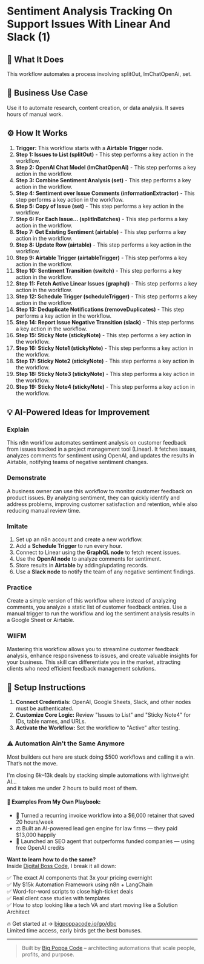 # Sentiment Analysis Tracking On Support Issues With Linear And Slack (1)

## 🚀 What It Does
This workflow automates a process involving splitOut, lmChatOpenAi, set.

## 💼 Business Use Case
Use it to automate research, content creation, or data analysis. It saves hours of manual work.

## ⚙️ How It Works
1.  **Trigger:** This workflow starts with a **Airtable Trigger** node.
2. **Step 1: Issues to List (splitOut)** - This step performs a key action in the workflow.
3. **Step 2: OpenAI Chat Model (lmChatOpenAi)** - This step performs a key action in the workflow.
4. **Step 3: Combine Sentiment Analysis (set)** - This step performs a key action in the workflow.
5. **Step 4: Sentiment over Issue Comments (informationExtractor)** - This step performs a key action in the workflow.
6. **Step 5: Copy of Issue (set)** - This step performs a key action in the workflow.
7. **Step 6: For Each Issue... (splitInBatches)** - This step performs a key action in the workflow.
8. **Step 7: Get Existing Sentiment (airtable)** - This step performs a key action in the workflow.
9. **Step 8: Update Row (airtable)** - This step performs a key action in the workflow.
10. **Step 9: Airtable Trigger (airtableTrigger)** - This step performs a key action in the workflow.
11. **Step 10: Sentiment Transition (switch)** - This step performs a key action in the workflow.
12. **Step 11: Fetch Active Linear Issues (graphql)** - This step performs a key action in the workflow.
13. **Step 12: Schedule Trigger (scheduleTrigger)** - This step performs a key action in the workflow.
14. **Step 13: Deduplicate Notifications (removeDuplicates)** - This step performs a key action in the workflow.
15. **Step 14: Report Issue Negative Transition (slack)** - This step performs a key action in the workflow.
16. **Step 15: Sticky Note (stickyNote)** - This step performs a key action in the workflow.
17. **Step 16: Sticky Note1 (stickyNote)** - This step performs a key action in the workflow.
18. **Step 17: Sticky Note2 (stickyNote)** - This step performs a key action in the workflow.
19. **Step 18: Sticky Note3 (stickyNote)** - This step performs a key action in the workflow.
20. **Step 19: Sticky Note4 (stickyNote)** - This step performs a key action in the workflow.

## 💡 AI-Powered Ideas for Improvement
### Explain
This n8n workflow automates sentiment analysis on customer feedback from issues tracked in a project management tool (Linear). It fetches issues, analyzes comments for sentiment using OpenAI, and updates the results in Airtable, notifying teams of negative sentiment changes.

### Demonstrate
A business owner can use this workflow to monitor customer feedback on product issues. By analyzing sentiment, they can quickly identify and address problems, improving customer satisfaction and retention, while also reducing manual review time.

### Imitate
1. Set up an n8n account and create a new workflow.
2. Add a **Schedule Trigger** to run every hour.
3. Connect to Linear using the **GraphQL node** to fetch recent issues.
4. Use the **OpenAI node** to analyze comments for sentiment.
5. Store results in **Airtable** by adding/updating records.
6. Use a **Slack node** to notify the team of any negative sentiment findings.

### Practice
Create a simple version of this workflow where instead of analyzing comments, you analyze a static list of customer feedback entries. Use a manual trigger to run the workflow and log the sentiment analysis results in a Google Sheet or Airtable.

### WIIFM
Mastering this workflow allows you to streamline customer feedback analysis, enhance responsiveness to issues, and create valuable insights for your business. This skill can differentiate you in the market, attracting clients who need efficient feedback management solutions.

## 🔧 Setup Instructions
1. **Connect Credentials:** OpenAI, Google Sheets, Slack, and other nodes must be authenticated.
2. **Customize Core Logic:** Review "Issues to List" and "Sticky Note4" for IDs, table names, and URLs.
3. **Activate the Workflow:** Set the workflow to "Active" after testing.

### ⚠️ Automation Ain’t the Same Anymore

Most builders out here are stuck doing $500 workflows and calling it a win.  
That’s not the move.  

I'm closing $6k–$13k deals by stacking simple automations with lightweight AI...  
and it takes me under 2 hours to build most of them.

#### 🧠 Examples From My Own Playbook:
- 🔁 Turned a recurring invoice workflow into a $6,000 retainer that saved 20 hours/week  
- ⚖️ Built an AI-powered lead gen engine for law firms — they paid $13,000 happily  
- 🚀 Launched an SEO agent that outperforms funded companies — using free OpenAI credits  

**Want to learn how to do the same?**  
Inside [Digital Boss Code](https://bigpoppacode.io/go/dbc), I break it all down:

✅ The exact AI components that 3x your pricing overnight  
✅ My $15k Automation Framework using n8n + LangChain  
✅ Word-for-word scripts to close high-ticket deals  
✅ Real client case studies with templates  
✅ How to stop looking like a tech VA and start moving like a Solution Architect  

🔥 Get started at → [bigpoppacode.io/go/dbc](https://bigpoppacode.io/go/dbc)  
Limited time access, early birds get the best bonuses.

---
> Built by [Big Poppa Code](https://bigpoppacode.io) – architecting automations that scale people, profits, and purpose.
